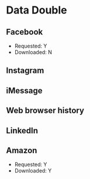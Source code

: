 # Data Double

## Facebook
* Requested: Y
* Downloaded: N

## Instagram

## iMessage

## Web browser history

## LinkedIn

## Amazon
* Requested: Y
* Downloaded: Y
